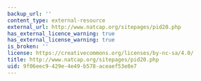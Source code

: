 ```yaml
---
backup_url: ''
content_type: external-resource
external_url: http://www.natcap.org/sitepages/pid20.php
has_external_licence_warning: true
has_external_license_warning: true
is_broken: ''
license: https://creativecommons.org/licenses/by-nc-sa/4.0/
title: http://www.natcap.org/sitepages/pid20.php
uid: 9f06eec9-429e-4e49-b578-aceaef53e8e7
---
```

